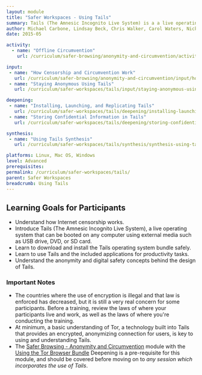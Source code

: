 ```yaml
---
layout: module
title: "Safer Workspaces - Using Tails"
summary: Tails (The Amnesic Incognito Live System) is a a live operating system, or an operating system which can be run directly from an external media storage device such as a USB stick or SD card. In addition to being portable, Tails leaves no trace of itself once disconnected from a machine, and routes all internet traffic through the Tor network.
author: Michael Carbone, Lindsay Beck, Chris Walker, Carol Waters, Nick Sera-Leyva
date: 2015-05

activity:
  - name: "Offline Circumvention"
    url: /curriculum/safer-browsing/anonymity-and-circumvention/activity-discussion/offline-circumvention/

input:
 - name: "How Censorship and Circumvention Work"
   url: /curriculum/safer-browsing/anonymity-and-circumvention/input/how-censorship-and-circumvention-work/
 - name: "Staying Anonymous Using Tails"
   url: /curriculum/safer-workspaces/tails/input/staying-anonymous-using-tails/

deepening:
 - name: "Installing, Launching, and Replicating Tails"
   url: /curriculum/safer-workspaces/tails/deepening/installing-launching-replicating-tails/
 - name: "Storing Confidential Information in Tails"
   url: /curriculum/safer-workspaces/tails/deepening/storing-confidential-information-tails/

synthesis:
 - name: "Using Tails Synthesis"
   url: /curriculum/safer-workspaces/tails/synthesis/synthesis-using-tails/

platforms: Linux, Mac OS, Windows
level: Advanced
prerequisites: 
permalink: /curriculum/safer-workspaces/tails/
parent: Safer Workspaces
breadcrumb: Using Tails
---
```

## Learning Goals for Participants
- Understand how Internet censorship works.
- Introduce Tails (The Amnesic Incognito Live System), a live operating system that can be booted on any computer using external media such as USB drive, DVD, or SD card.
- Learn to download and install the Tails operating system bundle safely.
- Learn to use Tails and the included applications for productivity tasks.
- Understand the anonymity and digital safety concepts behind the design of Tails.

### Important Notes
- The countries where the use of encryption is illegal and that law is enforced has decreased, but it is still a very real concern for some participants. Before a training, review the laws of where your participants live and work, as well as the laws of where you're conducting the training.
- At minimum, a basic understanding of Tor, a technology built into Tails that provides an encrypted, anonymizing connection for users, is key to using and understanding Tails. 
- The [Safer Browsing - Anonymity and Circumvention](level-up/curriculum/safer-browsing/anonymity-and-circumvention/) module with the [Using the Tor Browser Bundle](/level-up/curriculum/safer-browsing/anonymity-and-circumvention/deepening/using-tor/) Deepening is a pre-requisite for this module, and should be covered before moving on to *any session which incorporates the use of Tails*.
